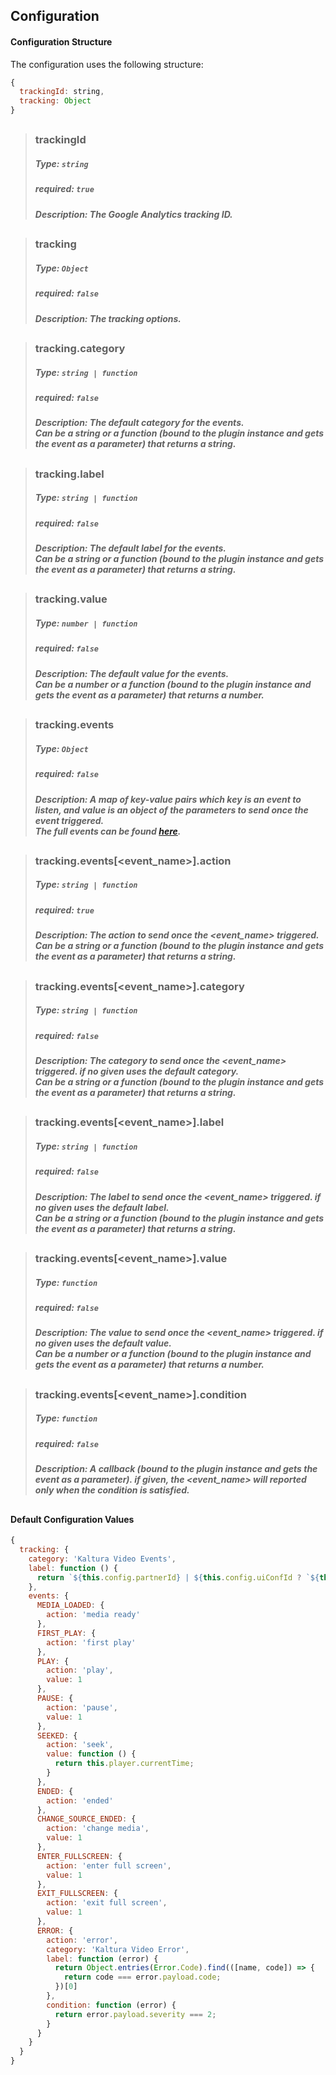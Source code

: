 ## Configuration

#### Configuration Structure  

The configuration uses the following structure:

```js
{
  trackingId: string,
  tracking: Object
}
```
##
>### trackingId
>##### Type: `string`
>##### required: `true`
>##### Description: The Google Analytics tracking ID.
##
>### tracking
>##### Type: `Object`
>##### required: `false`
>##### Description: The tracking options.
##
>### tracking.category
>##### Type: `string | function`
>##### required: `false`
>##### Description: The default category for the events.<br>Can be a string or a function (bound to the plugin instance and gets the event as a parameter) that returns a string.
##
>### tracking.label
>##### Type: `string | function`
>##### required: `false`
>##### Description: The default label for the events.<br>Can be a string or a function (bound to the plugin instance and gets the event as a parameter) that returns a string.
##
>### tracking.value
>##### Type: `number | function`
>##### required: `false`
>##### Description: The default value for the events.<br>Can be a number or a function (bound to the plugin instance and gets the event as a parameter) that returns a number.
##
>### tracking.events
>##### Type: `Object`
>##### required: `false`
>##### Description: A map of key-value pairs which key is an event to listen, and value is an object of the parameters to send once the event triggered.<br>The full events can be found [here](https://github.com/kaltura/playkit-js/blob/master/src/event/event-type.js).
##
>### tracking.events[<event_name>].action
>##### Type: `string | function`
>##### required: `true`
>##### Description: The action to send once the <event_name> triggered.<br>Can be a string or a function (bound to the plugin instance and gets the event as a parameter) that returns a string.
##
>### tracking.events[<event_name>].category
>##### Type: `string | function`
>##### required: `false`
>##### Description: The category to send once the <event_name> triggered. if no given uses the default category.<br>Can be a string or a function (bound to the plugin instance and gets the event as a parameter) that returns a string.
##
>### tracking.events[<event_name>].label
>##### Type: `string | function`
>##### required: `false`
>##### Description: The label to send once the <event_name> triggered. if no given uses the default label.<br>Can be a string or a function (bound to the plugin instance and gets the event as a parameter) that returns a string.
##
>### tracking.events[<event_name>].value
>##### Type: `function`
>##### required: `false`
>##### Description: The value to send once the <event_name> triggered. if no given uses the default value.<br>Can be a number or a function (bound to the plugin instance and gets the event as a parameter) that returns a number.
##
>### tracking.events[<event_name>].condition
>##### Type: `function`
>##### required: `false`
>##### Description: A callback (bound to the plugin instance and gets the event as a parameter). if given, the <event_name> will reported only when the condition is satisfied.
##

#### Default Configuration Values
```js
{
  tracking: {
    category: 'Kaltura Video Events',
    label: function () {
      return `${this.config.partnerId} | ${this.config.uiConfId ? `${this.config.uiConfId} | ` : ''}${this.config.entryId} | '${this.config.entryName}'`
    },
    events: {
      MEDIA_LOADED: {
        action: 'media ready'
      },
      FIRST_PLAY: {
        action: 'first play'
      },
      PLAY: {
        action: 'play',
        value: 1
      },
      PAUSE: {
        action: 'pause',
        value: 1
      },
      SEEKED: {
        action: 'seek',
        value: function () {
          return this.player.currentTime;
        }
      },
      ENDED: {
        action: 'ended'
      },
      CHANGE_SOURCE_ENDED: {
        action: 'change media',
        value: 1
      },
      ENTER_FULLSCREEN: {
        action: 'enter full screen',
        value: 1
      },
      EXIT_FULLSCREEN: {
        action: 'exit full screen',
        value: 1
      },
      ERROR: {
        action: 'error',
        category: 'Kaltura Video Error',
        label: function (error) {
          return Object.entries(Error.Code).find(([name, code]) => {
            return code === error.payload.code;
          })[0]
        },
        condition: function (error) {
          return error.payload.severity === 2;
        }
      }
    }
  }
}
```
